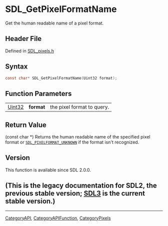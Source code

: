 # SDL_GetPixelFormatName

Get the human readable name of a pixel format.

## Header File

Defined in [SDL_pixels.h](https://github.com/libsdl-org/SDL/blob/SDL2/include/SDL_pixels.h)

## Syntax

```c
const char* SDL_GetPixelFormatName(Uint32 format);
```

## Function Parameters

|                  |            |                            |
| ---------------- | ---------- | -------------------------- |
| [Uint32](Uint32) | **format** | the pixel format to query. |

## Return Value

(const char *) Returns the human readable name of the specified pixel
format or [`SDL_PIXELFORMAT_UNKNOWN`](SDL_PIXELFORMAT_UNKNOWN) if the
format isn't recognized.

## Version

This function is available since SDL 2.0.0.

## (This is the legacy documentation for SDL2, the previous stable version; [SDL3](https://wiki.libsdl.org/SDL3/) is the current stable version.)



----
[CategoryAPI](CategoryAPI), [CategoryAPIFunction](CategoryAPIFunction), [CategoryPixels](CategoryPixels)

